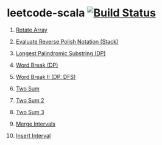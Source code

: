 leetcode-scala [![Build Status](https://semaphoreci.com/api/v1/wu/leetcode-scala/branches/master/badge.svg)](https://semaphoreci.com/wu/leetcode-scala)
==============

1) [Rotate Array](http://www.programcreek.com/2015/03/rotate-array-in-java/)

2) [Evaluate Reverse Polish Notation (Stack)](http://www.programcreek.com/2012/12/leetcode-evaluate-reverse-polish-notation/)

3) [Longest Palindromic Substring (DP)](http://www.programcreek.com/2013/12/leetcode-solution-of-longest-palindromic-substring-java/)

4) [Word Break (DP)](http://www.programcreek.com/2012/12/leetcode-solution-word-break/)

5) [Word Break II (DP, DFS)](http://www.programcreek.com/2014/03/leetcode-word-break-ii-java/)

6) [Two Sum](http://www.programcreek.com/2012/12/leetcode-solution-of-two-sum-in-java/)

7) [Two Sum 2](http://www.programcreek.com/2014/03/two-sum-ii-input-array-is-sorted-java/)

8) [Two Sum 3](http://www.programcreek.com/2014/03/two-sum-ii-input-array-is-sorted-java/)

9) [Merge Intervals](http://www.programcreek.com/2012/12/leetcode-merge-intervals/)

10) [Insert Interval](http://www.programcreek.com/2012/12/leetcode-insert-interval/)
